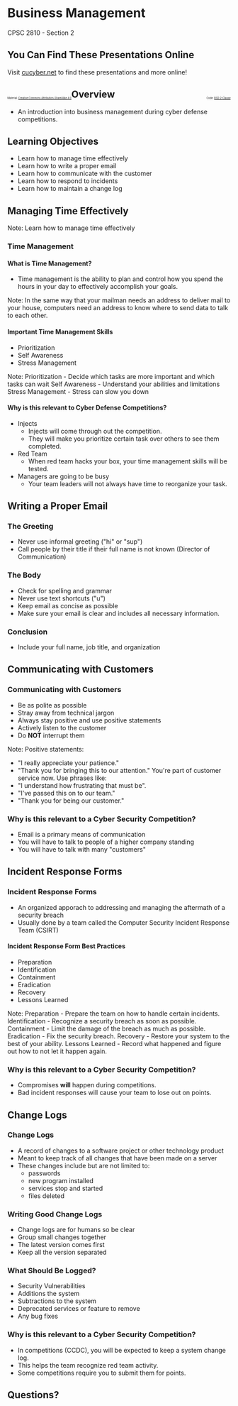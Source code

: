 # Business Management

CPSC 2810 - Section 2


## You Can Find These Presentations Online

Visit [cucyber.net](https://cucyber.net/) to find these presentations and more online!

<span style="padding-top: 6em; font-size: 0.4em; float: left;">Material: <a href="https://tldrlegal.com/license/creative-commons-attribution-sharealike-4.0-international-(cc-by-sa-4.0)">Creative Commons Attribution-ShareAlike 4.0</a></span><span style="padding-top: 6em; font-size: 0.4em; float: right;">Code: <a href="https://tldrlegal.com/license/bsd-2-clause-license-(freebsd)">BSD 2-Clause</a></span>



## Overview

* An introduction into business management during cyber defense competitions.



## Learning Objectives


* Learn how to manage time effectively
* Learn how to write a proper email
* Learn how to communicate with the customer
* Learn how to respond to incidents
* Learn how to maintain a change log



## Managing Time Effectively

Note:
Learn how to manage time effectively


### Time Management


#### What is Time Management?

* Time management is the ability to plan and control how you spend the hours in your day to effectively accomplish your goals.

Note:
In the same way that your mailman needs an address to deliver mail to your house, computers need an address to know where to send data to talk to each other.


#### Important Time Management Skills

* Prioritization
* Self Awareness
* Stress Management

Note:
Prioritization - Decide which tasks are more important and which tasks can wait
Self Awareness - Understand your abilities and limitations
Stress Management - Stress can slow you down


#### Why is this relevant to Cyber Defense Competitions?

* Injects
	- Injects will come through out the competition.
	- They will make you prioritize certain task over others to see them completed.
* Red Team
	- When red team hacks your box, your time management skills will be tested.
* Managers are going to be busy
	- Your team leaders will not always have time to reorganize your task.



## Writing a Proper Email


### The Greeting

* Never use informal greeting ("hi" or "sup")
* Call people by their title if their full name is not known (Director of Communication)


### The Body

* Check for spelling and grammar
* Never use text shortcuts ("u")
* Keep email as concise as possible
* Make sure your email is clear and includes all necessary information.


### Conclusion

* Include your full name, job title, and organization



## Communicating with Customers


### Communicating with Customers

* Be as polite as possible
* Stray away from technical jargon
* Always stay positive and use positive statements
* Actively listen to the customer
* Do **NOT** interrupt them

Note:
Positive statements:
* "I really appreciate your patience."
* "Thank you for bringing this to our attention."
You're part of customer service now. Use phrases like:
* "I understand how frustrating that must be".
* "I've passed this on to our team."
* "Thank you for being our customer."


### Why is this relevant to a Cyber Security Competition?

* Email is a primary means of communication
* You will have to talk to people of a higher company standing
* You will have to talk with many "customers"


## Incident Response Forms


### Incident Response Forms

* An organized apporach to addressing and managing the aftermath of a security breach
* Usually done by a team called the Computer Security Incident Response Team (CSIRT)


#### Incident Response Form Best Practices

* Preparation
* Identification
* Containment
* Eradication
* Recovery
* Lessons Learned

Note:
Preparation - Prepare the team on how to handle certain incidents.
Identification - Recognize a security breach as soon as possible.
Containment - Limit the damage of the breach as much as possible.
Eradication - Fix the security breach.
Recovery - Restore your system to the best of your ability.
Lessons Learned - Record what happened and figure out how to not let it happen again.


### Why is this relevant to a Cyber Security Competition?

* Compromises **will** happen during competitions.
* Bad incident responses will cause your team to lose out on points.



## Change Logs


### Change Logs

* A record of changes to a software project or other technology product
* Meant to keep track of all changes that have been made on a server
* These changes include but are not limited to:
	- passwords
	- new program installed
	- services stop and started
	- files deleted


### Writing Good Change Logs

* Change logs are for humans so be clear
* Group small changes together
* The latest version  comes first
* Keep all the version separated


### What Should Be Logged?

* Security Vulnerabilities
* Additions the system
* Subtractions to the system
* Deprecated services or feature to remove
* Any bug fixes


### Why is this relevant to a Cyber Security Competition?

* In competitions (CCDC), you will be expected to keep a system change log.
* This helps the team recognize red team activity.
* Some competitions require you to submit them for points.



## Questions?
